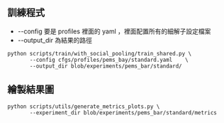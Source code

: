 ## 訓練程式
* --config     要是 profiles 裡面的 yaml ，裡面配置所有的細解子設定檔案
* --output_dir 為結果的路徑
```
python scripts/train/with_social_pooling/train_shared.py \              
       --config cfgs/profiles/pems_bay/standard.yaml    \
       --output_dir blob/experiments/pems_bar/standard/
```
## 繪製結果圖
```
python scripts/utils/generate_metrics_plots.py \
       --experiment_dir blob/experiments/pems_bar/standard/metrics
```